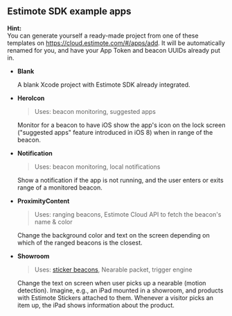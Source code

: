 ## Estimote SDK example apps

**Hint:**  
You can generate yourself a ready-made project from one of these templates on https://cloud.estimote.com/#/apps/add. It will be automatically renamed for you, and have your App Token and beacon UUIDs already put in.

- **Blank**

  A blank Xcode project with Estimote SDK already integrated.

- **HeroIcon**

  > Uses: beacon monitoring, suggested apps

  Monitor for a beacon to have iOS show the app's icon on the lock screen ("suggested apps" feature introduced in iOS&nbsp;8) when in range of the beacon.

- **Notification**

  > Uses: beacon monitoring, local notifications

  Show a notification if the app is not running, and the user enters or exits range of a monitored beacon.

- **ProximityContent**

  > Uses: ranging beacons, Estimote Cloud API to fetch the beacon's name & color

  Change the background color and text on the screen depending on which of the ranged beacons is the closest.

- **Showroom**

  > Uses: [sticker beacons](http://developer.estimote.com/nearables/stickers-vs-beacons/), Nearable packet, trigger engine

  Change the text on screen when user picks up a nearable (motion detection). Imagine, e.g., an iPad mounted in a showroom, and products with Estimote Stickers attached to them. Whenever a visitor picks an item up, the iPad shows information about the product.
